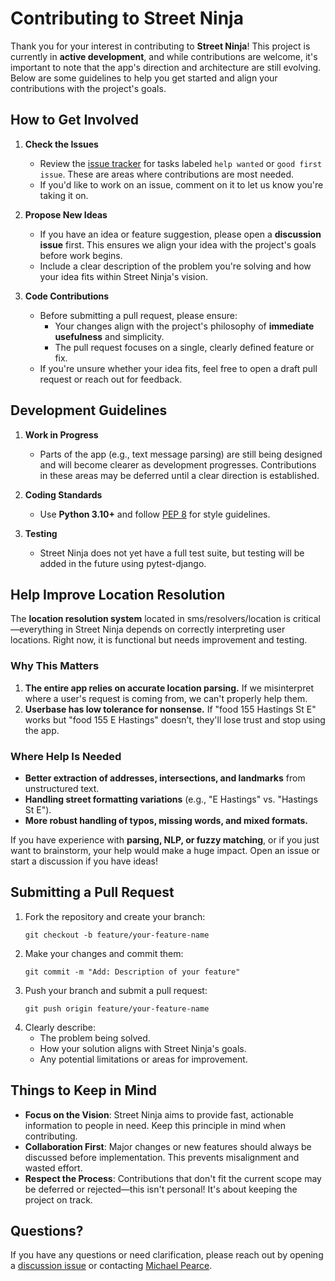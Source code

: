# Contributing to Street Ninja

Thank you for your interest in contributing to **Street Ninja**! This project is currently in **active development**, and while contributions are welcome, it's important to note that the app's direction and architecture are still evolving. Below are some guidelines to help you get started and align your contributions with the project's goals.


## How to Get Involved

1. **Check the Issues**  
   - Review the [issue tracker](https://github.com/FirstFlush/street_ninja/issues) for tasks labeled `help wanted` or `good first issue`. These are areas where contributions are most needed.
   - If you'd like to work on an issue, comment on it to let us know you're taking it on.

2. **Propose New Ideas**  
   - If you have an idea or feature suggestion, please open a **discussion issue** first. This ensures we align your idea with the project's goals before work begins.
   - Include a clear description of the problem you're solving and how your idea fits within Street Ninja's vision.

3. **Code Contributions**  
   - Before submitting a pull request, please ensure:
     - Your changes align with the project's philosophy of **immediate usefulness** and simplicity.
     - The pull request focuses on a single, clearly defined feature or fix.
   - If you're unsure whether your idea fits, feel free to open a draft pull request or reach out for feedback.


## Development Guidelines

1. **Work in Progress**  
   - Parts of the app (e.g., text message parsing) are still being designed and will become clearer as development progresses. Contributions in these areas may be deferred until a clear direction is established.

2. **Coding Standards**  
   - Use **Python 3.10+** and follow [PEP 8](https://peps.python.org/pep-0008/) for style guidelines.

3. **Testing**  
   - Street Ninja does not yet have a full test suite, but testing will be added in the future using pytest-django.


## Help Improve Location Resolution

The **location resolution system** located in sms/resolvers/location is critical—everything in Street Ninja depends on correctly interpreting user locations. Right now, it is functional but needs improvement and testing.

### Why This Matters
1. **The entire app relies on accurate location parsing.** If we misinterpret where a user's request is coming from, we can't properly help them.
2. **Userbase has low tolerance for nonsense.** If "food 155 Hastings St E" works but "food 155 E Hastings" doesn’t, they'll lose trust and stop using the app.

### Where Help Is Needed
- **Better extraction of addresses, intersections, and landmarks** from unstructured text.  
- **Handling street formatting variations** (e.g., "E Hastings" vs. "Hastings St E").  
- **More robust handling of typos, missing words, and mixed formats.**  

If you have experience with **parsing, NLP, or fuzzy matching**, or if you just want to brainstorm, your help would make a huge impact. Open an issue or start a discussion if you have ideas!  


## Submitting a Pull Request

1. Fork the repository and create your branch:
   ```
   git checkout -b feature/your-feature-name
   ```
2. Make your changes and commit them:
   ```
   git commit -m "Add: Description of your feature"
   ```
3. Push your branch and submit a pull request:
   ```
   git push origin feature/your-feature-name
   ```
4. Clearly describe:
   - The problem being solved.
   - How your solution aligns with Street Ninja's goals.
   - Any potential limitations or areas for improvement.


## Things to Keep in Mind

- **Focus on the Vision**: Street Ninja aims to provide fast, actionable information to people in need. Keep this principle in mind when contributing.
- **Collaboration First**: Major changes or new features should always be discussed before implementation. This prevents misalignment and wasted effort.
- **Respect the Process**: Contributions that don't fit the current scope may be deferred or rejected—this isn't personal! It's about keeping the project on track.


## Questions?

If you have any questions or need clarification, please reach out by opening a [discussion issue](https://github.com/FirstFlush/street_ninja/discussions) or contacting [Michael Pearce](mailto:firstflush@protonmail.com).
